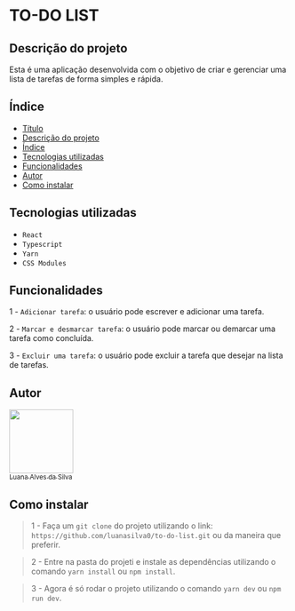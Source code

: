 # TO-DO LIST

## Descrição do projeto

<p>
  Esta é uma aplicação desenvolvida com o objetivo de criar e gerenciar uma lista de tarefas de forma simples e rápida.
</p>

## Índice

- [Título](#to-do-list)
- [Descrição do projeto](#descrição-do-projeto)
- [Índice](#índice)
- [Tecnologias utilizadas](#tecnologias-utilizadas)
- [Funcionalidades](#funcionalidades)
- [Autor](#autor)
- [Como instalar](#como-instalar)

## Tecnologias utilizadas

- `React`
- `Typescript`
- `Yarn`
- `CSS Modules`

## Funcionalidades

1 - `Adicionar tarefa`: o usuário pode escrever e adicionar uma tarefa.

2 - `Marcar e desmarcar tarefa`: o usuário pode marcar ou demarcar uma tarefa como concluída.

3 - `Excluir uma tarefa`: o usuário pode excluir a tarefa que desejar na lista de tarefas.

## Autor

[<img loading="lazy" src="https://avatars.githubusercontent.com/u/105563488?v=4" width=115><br><sub>Luana Alves da Silva</sub>](https://github.com/luanasilva0)

## Como instalar

> 1 - Faça um `git clone` do projeto utilizando o link: `https://github.com/luanasilva0/to-do-list.git` ou da maneira que preferir.

> 2 - Entre na pasta do projeti e instale as dependências utilizando o comando `yarn install` ou `npm install`.

> 3 - Agora é só rodar o projeto utilizando o comando `yarn dev` ou `npm run dev`.
